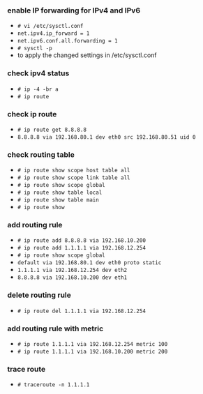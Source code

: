 ### enable IP forwarding for IPv4 and IPv6
- `# vi /etc/sysctl.conf`
- `net.ipv4.ip_forward = 1`
- `net.ipv6.conf.all.forwarding = 1`
- `# sysctl -p`
- to apply the changed settings in /etc/sysctl.conf

### check ipv4 status
- `# ip -4 -br a`
- `# ip route`

### check ip route
- `# ip route get 8.8.8.8`
- `8.8.8.8 via 192.168.80.1 dev eth0 src 192.168.80.51 uid 0`

### check routing table
- `# ip route show scope host table all`
- `# ip route show scope link table all`
- `# ip route show scope global`
- `# ip route show table local`
- `# ip route show table main`
- `# ip route show`

### add routing rule
- `# ip route add 8.8.8.8 via 192.168.10.200`
- `# ip route add 1.1.1.1 via 192.168.12.254`
- `# ip route show scope global`
- `default via 192.168.80.1 dev eth0 proto static`
- `1.1.1.1 via 192.168.12.254 dev eth2`
- `8.8.8.8 via 192.168.10.200 dev eth1`

### delete routing rule
- `# ip route del 1.1.1.1 via 192.168.12.254`

### add routing rule with metric
- `# ip route 1.1.1.1 via 192.168.12.254 metric 100`
- `# ip route 1.1.1.1 via 192.168.10.200 metric 200`

### trace route
- `# traceroute -n 1.1.1.1`
